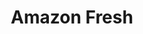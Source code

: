 ---
title: "Amazon Fresh"
url: /chevy-chase/amazon-fresh-chevy-chase-lake-drive/
shop: Supermarkt
---